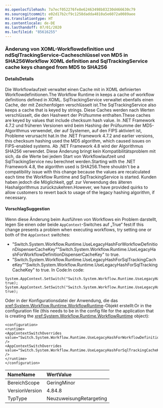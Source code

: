 ```yaml
---
ms.openlocfilehash: 7a7ecf052276fe8e62463498b83230d466630c79
ms.sourcegitcommit: e02d17b2cf9c1258dadda4810a5e6072a0089aee
ms.translationtype: HT
ms.contentlocale: de-DE
ms.lasthandoff: 07/01/2020
ms.locfileid: "85616255"
---
```

### <a name="workflow-xoml-definition-and-sqltrackingservice-cache-keys-changed-from-md5-to-sha256"></a><span data-ttu-id="5e9aa-101">Änderung von XOML-Workflowdefinition und ndSqlTrackingService-Cacheschlüssel von MD5 in SHA256</span><span class="sxs-lookup"><span data-stu-id="5e9aa-101">Workflow XOML definition and SqlTrackingService cache keys changed from MD5 to SHA256</span></span>

#### <a name="details"></a><span data-ttu-id="5e9aa-102">Details</span><span class="sxs-lookup"><span data-stu-id="5e9aa-102">Details</span></span>

<span data-ttu-id="5e9aa-103">Die Workflowlaufzeit verwaltet einen Cache mit in XOML definierten Workflowdefinitionen.</span><span class="sxs-lookup"><span data-stu-id="5e9aa-103">The Workflow Runtime in keeps a cache of workflow definitions defined in XOML.</span></span> <span data-ttu-id="5e9aa-104">SqlTrackingService verwaltet ebenfalls einen Cache, der mit Zeichenfolgen verschlüsselt ist.</span><span class="sxs-lookup"><span data-stu-id="5e9aa-104">The SqlTrackingService also keeps a cache that is keyed by strings.</span></span> <span data-ttu-id="5e9aa-105">Diese Caches werden nach Werten verschlüsselt, die den Hashwert der Prüfsumme enthalten.</span><span class="sxs-lookup"><span data-stu-id="5e9aa-105">These caches are keyed by values that include checksum hash value.</span></span> <span data-ttu-id="5e9aa-106">In .NET Framework 4.7.2 und früheren Versionen wird beim Hashing der Prüfsumme der MD5-Algorithmus verwendet, der auf Systemen, auf den FIPS aktiviert ist, Probleme verursacht hat.</span><span class="sxs-lookup"><span data-stu-id="5e9aa-106">In the .NET Framework 4.7.2 and earlier versions, this checksum hashing used the MD5 algorithm, which caused issues on FIPS-enabled systems.</span></span> <span data-ttu-id="5e9aa-107">Ab .NET Framework 4.8 wird der Algorithmus SHA256 verwendet. Diese Änderung bringt kein Kompatibilitätsproblem mit sich, da die Werte bei jedem Start von Workflowlaufzeit und SqlTrackingService neu berechnet werden.</span><span class="sxs-lookup"><span data-stu-id="5e9aa-107">Starting with the .NET Framework 4.8, the algorithm used is SHA256.There shouldn't be a compatibility issue with this change because the values are recalculated each time the Workflow Runtime and SqlTrackingService is started.</span></span> <span data-ttu-id="5e9aa-108">Kunden haben jedoch die Möglichkeit, ggf. zur Verwendung des älteren Hashalgorithmus zurückzukehren.</span><span class="sxs-lookup"><span data-stu-id="5e9aa-108">However, we have provided quirks to allow customers to revert back to usage of the legacy hashing algorithm, if necessary.</span></span>

#### <a name="suggestion"></a><span data-ttu-id="5e9aa-109">Vorschlag</span><span class="sxs-lookup"><span data-stu-id="5e9aa-109">Suggestion</span></span>

<span data-ttu-id="5e9aa-110">Wenn diese Änderung beim Ausführen von Workflows ein Problem darstellt, legen Sie einen oder beide `AppContext`-Switches auf „True“ fest:</span><span class="sxs-lookup"><span data-stu-id="5e9aa-110">If this change presents a problem when executing workflows, try setting one or both of the `AppContext` switches:</span></span>

- <span data-ttu-id="5e9aa-111">&quot;Switch.System.Workflow.Runtime.UseLegacyHashForWorkflowDefinitionDispenserCacheKey&quot;</span><span class="sxs-lookup"><span data-stu-id="5e9aa-111">&quot;Switch.System.Workflow.Runtime.UseLegacyHashForWorkflowDefinitionDispenserCacheKey&quot; to true.</span></span>
- <span data-ttu-id="5e9aa-112">&quot;Switch.System.Workflow.Runtime.UseLegacyHashForSqlTrackingCacheKey&quot;</span><span class="sxs-lookup"><span data-stu-id="5e9aa-112">&quot;Switch.System.Workflow.Runtime.UseLegacyHashForSqlTrackingCacheKey&quot; to true.</span></span>
<span data-ttu-id="5e9aa-113">In Code:</span><span class="sxs-lookup"><span data-stu-id="5e9aa-113">In code:</span></span>

<pre><code class="lang-csharp">System.AppContext.SetSwitch(&quot;Switch.System.Workflow.Runtime.UseLegacyHashForWorkflowDefinitionDispenserCacheKey&quot;, true);&#13;&#10;System.AppContext.SetSwitch(&quot;Switch.System.Workflow.Runtime.UseLegacyHashForSqlTrackingCacheKey&quot;, true);&#13;&#10;</code></pre>

<span data-ttu-id="5e9aa-114">Oder in der Konfigurationsdatei der Anwendung, die das <xref:System.Workflow.Runtime.WorkflowRuntime>-Objekt erstellt:</span><span class="sxs-lookup"><span data-stu-id="5e9aa-114">Or in the configuration file (this needs to be in the config file for the application that is creating the <xref:System.Workflow.Runtime.WorkflowRuntime> object):</span></span>

<pre><code class="lang-xml">&lt;configuration&gt;&#13;&#10;&lt;runtime&gt;&#13;&#10;&lt;AppContextSwitchOverrides value=&quot;Switch.System.Workflow.Runtime.UseLegacyHashForWorkflowDefinitionDispenserCacheKey=true&quot; /&gt;&#13;&#10;&lt;AppContextSwitchOverrides value=&quot;Switch.System.Workflow.Runtime.UseLegacyHashForSqlTrackingCacheKeytrue&quot; /&gt;&#13;&#10;&lt;/runtime&gt;&#13;&#10;&lt;/configuration&gt;&#13;&#10;</code></pre>

| <span data-ttu-id="5e9aa-115">Name</span><span class="sxs-lookup"><span data-stu-id="5e9aa-115">Name</span></span>    | <span data-ttu-id="5e9aa-116">Wert</span><span class="sxs-lookup"><span data-stu-id="5e9aa-116">Value</span></span>       |
|:--------|:------------|
| <span data-ttu-id="5e9aa-117">Bereich</span><span class="sxs-lookup"><span data-stu-id="5e9aa-117">Scope</span></span>   | <span data-ttu-id="5e9aa-118">Gering</span><span class="sxs-lookup"><span data-stu-id="5e9aa-118">Minor</span></span>       |
| <span data-ttu-id="5e9aa-119">Version</span><span class="sxs-lookup"><span data-stu-id="5e9aa-119">Version</span></span> | <span data-ttu-id="5e9aa-120">4.8</span><span class="sxs-lookup"><span data-stu-id="5e9aa-120">4.8</span></span>         |
| <span data-ttu-id="5e9aa-121">Typ</span><span class="sxs-lookup"><span data-stu-id="5e9aa-121">Type</span></span>    | <span data-ttu-id="5e9aa-122">Neuzuweisung</span><span class="sxs-lookup"><span data-stu-id="5e9aa-122">Retargeting</span></span> |
